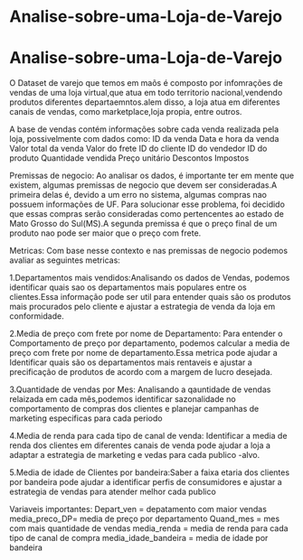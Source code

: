 # Analise-sobre-uma-Loja-de-Varejo

# Analise-sobre-uma-Loja-de-Varejo
O Dataset de varejo que temos em maõs é composto por infomrações de vendas de uma loja virtual,que atua em todo territorio nacional,vendendo produtos diferentes departaemntos.alem disso, a loja atua em diferentes canais de vendas, como marketplace,loja propia, entre outros.

A base de vendas contém informações sobre cada venda realizada pela loja, possivelmente com dados como:
  ID da venda
  Data e hora da venda
  Valor total da venda
  Valor do frete
  ID do cliente
  ID do vendedor
  ID do produto
  Quantidade vendida
  Preço unitário
  Descontos
  Impostos

Premissas de negocio:
Ao analisar os dados, é importante ter em mente que existem, algumas premissas de negocio que devem ser consideradas.A primeira delas é, devido a um erro no sistema, algumas compras nao possuem informações de UF. Para solucionar esse problema, foi decidido que essas compras serão consideradas como pertencentes ao estado de Mato Grosso do Sul(MS).A segunda premissa é que o preço final de um produto nao pode ser maior que o preço com frete.

Metricas:
Com base nesse contexto e nas premissas de negocio podemos avaliar as seguintes metricas:

1.Departamentos mais vendidos:Analisando os dados de Vendas, podemos identificar quais sao os departamentos mais populares entre os clientes.Essa informação pode ser util para entender quais são os produtos mais procurados pelo cliente e ajustar a estrategia de venda da loja em conformidade.

2.Media de preço com frete por nome de Departamento: Para entender o Comportamento de preço por departamento, podemos calcular a media de preço com frete por nome de departamento.Essa metrica pode ajudar a Identificar quais são os departamentos mais rentaveis e ajustar a precificação de produtos de acordo com a margem de lucro desejada.

3.Quantidade de vendas por Mes: Analisando a qauntidade de vendas relaizada em cada mês,podemos identificar sazonalidade no comportamento de compras dos clientes e planejar campanhas de marketing especificas para cada periodo

4.Media de renda para cada tipo de canal de venda: Identificar a media de renda dos clientes em diferentes canais de venda pode ajudar a loja a adaptar a estrategia de marketing e vedas para cada publico -alvo.

5.Media de idade de Clientes por bandeira:Saber a faixa etaria dos clientes por bandeira pode ajudar a identificar perfis de consumidores e ajustar a estrategia de vendas para atender melhor cada publico

Variaveis importantes:
Depart_ven = depatamento com maior vendas
media_preco_DP= media de preço por departamento
Quand_mes = mes com mais quantidade de vendas
media_renda = media de renda para cada tipo de canal de compra
media_idade_bandeira = media de idade por bandeira
